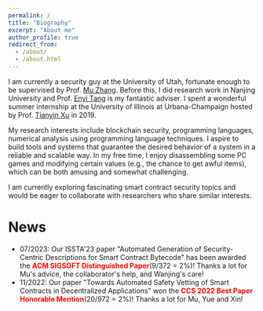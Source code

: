 ```yaml
---
permalink: /
title: "Biography"
excerpt: "About me"
author_profile: true
redirect_from: 
  - /about/
  - /about.html
---
```


<p>I am currently a security guy at the University of Utah, fortunate enough to be supervised by Prof. <a href="https://sites.google.com/site/muzhang82" target="_blank">Mu Zhang</a>. Before this, I did research work in Nanjing University and Prof. <a href="http://software.nju.edu.cn/eytang" target="_blank">Enyi Tang</a> is my fantastic adviser. I spent a wonderful summer internship at the University of Illinois at Urbana-Champaign hosted by Prof. <a href="https://tianyin.github.io" target="_blank">Tianyin Xu</a> in 2019. 
      
<p>My research interests include blockchain security, programming languages, numerical analysis using programming language techniques. I aspire to build tools and systems that guarantee the desired behavior of a system in a reliable and scalable way. In my free time, I enjoy disassembling some PC games and modifying certain values (e.g., the chance to get awful items), which can be both amusing and somewhat challenging.

</p>

<p>I am currently exploring fascinating smart contract security topics and would be eager to collaborate with researchers who share similar interests. </p>

<h1>News</h1>
<ul>
<li>
07/2023: Our ISSTA'23 paper "Automated Generation of Security-Centric Descriptions for Smart Contract Bytecode" has been awarded the <text style="color: red;"> <b>ACM SIGSOFT Distinguished Paper</b></text>(9/372 = 2%)! Thanks a lot for Mu's advice, the collaborator's help, and Wanjing's care!</li>

<li>
11/2022: Our paper "Towards Automated Safety Vetting of Smart Contracts in Decentralized Applications" won the <text style="color: red;"> <b>CCS 2022 Best Paper Honorable Mention</b></text>(20/972 = 2%)! Thanks a lot for Mu, Yue and Xin!
</li> 
